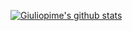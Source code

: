 [![Giuliopime's github stats](https://github-readme-stats.vercel.app/api?username=Giuliopime&show_icons=true?theme=gruvbox)](https://github.com/anuraghazra/github-readme-stats)
